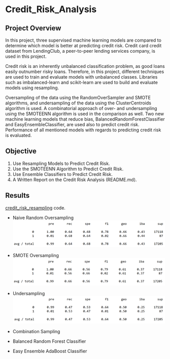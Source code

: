 # Credit_Risk_Analysis

## Project Overview
In this project, three supervised machine learning models are compared to determine which model is better at predicting credit risk. Credit card credit dataset from LendingClub, a peer-to-peer lending services company, is used in this project. 

Credit risk is an inherently unbalanced classification problem, as good loans easily outnumber risky loans. Therefore, in this project, different techniques are used to train and evaluate models with unbalanced classes. Libraries such as imbalanced-learn and scikit-learn are used to build and evaluate models using resampling. 

Oversampling of the data using the RandomOverSampler and SMOTE algorithms, and undersampling of the data using the ClusterCentroids algorithm is used. A combinatorial approach of over- and undersampling using the SMOTEENN algorithm is used in the comparison as well. Two new machine learning models that reduce bias, BalancedRandomForestClassifier and EasyEnsembleClassifier, are used also to predict credit risk. Performance of all mentioned models with regards to predicting credit risk is evaluated. 

## Objective

1. Use Resampling Models to Predict Credit Risk.
2. Use the SMOTEENN Algorithm to Predict Credit Risk.
3. Use Ensemble Classifiers to Predict Credit Risk.
4. A Written Report on the Credit Risk Analysis (README.md).

## Results
[credit_risk_resampling](https://github.com/MSF2141/Credit_Risk_Analysis/blob/e3dac1e8ea263f2918c6b63b685fed13fe9cc7f9/credit_risk_resampling.ipynb) code.
- Naive Random Oversampling
![Naive%20Random%20Oversampling](https://github.com/MSF2141/Credit_Risk_Analysis/blob/7d7c69787617c3d44effb85f8161b18b11a94422/Naive%20Random%20Oversampling.png)

- SMOTE Oversampling
![SMOTE%20Oversampling](https://github.com/MSF2141/Credit_Risk_Analysis/blob/3f1b7078ffc8ec7be978daa47b67d49858cf29de/SMOTE%20Oversampling.png)

- Undersampling
![Undersampling](https://github.com/MSF2141/Credit_Risk_Analysis/blob/22eca598bb69a3b90981b464be6d44eeb1033fe3/Undersampling.png)

- Combination Sampling

- Balanced Random Forest Classifier

- Easy Ensemble AdaBoost Classifier 



